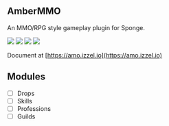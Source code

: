 
## AmberMMO

An MMO/RPG style gameplay plugin for Sponge.

[![](https://img.shields.io/appveyor/ci/IzzelAliz/AmberMMO)](https://ci.appveyor.com/project/IzzelAliz/ambermmo)
 ![](https://img.shields.io/github/license/IzzelAliz/AmberMMO)
 ![](https://img.shields.io/github/last-commit/IzzelAliz/AmberMMO.svg?color=purple)
 ![](https://img.shields.io/github/v/release/IzzelAliz/AmberMMO.svg?color=blue&include_prereleases)
 
Document at [https://amo.izzel.io](https://amo.izzel.io)
 
## Modules

- [ ] Drops
- [ ] Skills
- [ ] Professions
- [ ] Guilds
